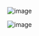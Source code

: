 ![image](https://user-images.githubusercontent.com/68320786/201371404-239e28a8-bcd7-469e-9a87-c06cd44de9dc.png)

![image](https://user-images.githubusercontent.com/68320786/201371437-6124bed0-539b-45d6-8b39-9b286d120ddb.png)
